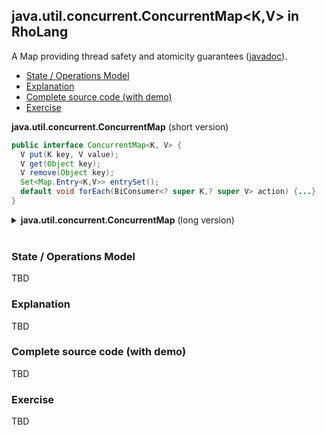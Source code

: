 ## java.util.concurrent.ConcurrentMap&lt;K,V&gt; in RhoLang

A Map providing thread safety and atomicity guarantees ([javadoc](https://docs.oracle.com/javase/9/docs/api/java/util/concurrent/ConcurrentMap.html)).

- [State / Operations Model](#state--operations-model)
- [Explanation](#explanation)
- [Complete source code (with demo)](#complete-source-code-with-demo)
- [Exercise](#exercise)

**java.util.concurrent.ConcurrentMap** (short version)   
```java
public interface ConcurrentMap<K, V> {
  V put(K key, V value);
  V get(Object key);
  V remove(Object key);
  Set<Map.Entry<K,V>> entrySet();
  default void forEach(BiConsumer<? super K,? super V> action) {...}  
}

```

<details><summary><b>java.util.concurrent.ConcurrentMap</b> (long version)</summary><p>
  
```java
public interface ConcurrentMap<K, V> {

  // Returns true if this map contains a mapping for the specified key.
  boolean containsKey(Object key);

  // Returns a Set view of the mappings contained in this map.
  Set<Map.Entry<K,V>> entrySet();

  // Performs the given action for each entry in this map until all 
  // entries have been processed or the action throws an exception.
  default void forEach(BiConsumer<? super K,? super V> action) {...}

  // Returns the value to which the specified key is mapped, 
  // or null if this map contains no mapping for the key.
  V get(Object key);

  // Returns a Set view of the keys contained in this map.
  Set<K> keySet();

  // Associates the specified value with the specified key in this map (optional operation).
  V put(K key, V value);

  // Removes the mapping for a key from this map if it is present (optional operation).
  V remove(Object key);

  // Returns the number of key-value mappings in this map.
  int size();

  // Returns a Collection view of the values contained in this map.
  Collection<V> values();

  // Replaces each entry's value with the result of invoking the given function 
  // on that entry until all entries have been processed or the function throws an exception.
  default void replaceAll(BiFunction<? super K,? super V,? extends V> function) {...}
}
```
</p></details><br/>

### State / Operations Model
TBD

### Explanation
TBD

### Complete source code (with demo)
TBD

### Exercise
TBD
